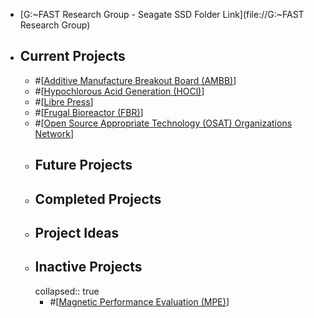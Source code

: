 - [G:\~FAST Research Group - Seagate SSD Folder Link](file://G:\~FAST Research Group)
- ## Current Projects
	- #[[Additive Manufacture Breakout Board (AMBB)]]
	- #[[Hypochlorous Acid Generation (HOCl)]]
	- #[[Libre Press]]
	- #[[Frugal Bioreactor (FBR)]]
	- #[[Open Source Appropriate Technology (OSAT) Organizations Network]]
	- ## Future Projects
	- ## Completed Projects
	- ## Project Ideas
	- ## Inactive Projects
	  collapsed:: true
		- #[[Magnetic Performance Evaluation (MPE)]]

[//begin]: # "Autogenerated link references for markdown compatibility"
[Additive Manufacture Breakout Board (AMBB)]: <Additive Manufacture Breakout Board (AMBB)> "Additive Manufacture Breakout Board (AMBB)"
[Hypochlorous Acid Generation (HOCl)]: <Hypochlorous Acid Generation (HOCl)> "Overview"
[Libre Press]: <Libre Press> "Overview"
[Frugal Bioreactor (FBR)]: <Frugal Bioreactor (FBR)> "Frugal Bioreactor (FBR)"
[Open Source Appropriate Technology (OSAT) Organizations Network]: <Open Source Appropriate Technology (OSAT) Organizations Network> "Open Source Appropriate Technology (OSAT) Organizations Network"
[Magnetic Performance Evaluation (MPE)]: <Magnetic Performance Evaluation (MPE)> "Magnetic Performance Evaluation (MPE)"
[//end]: # "Autogenerated link references"